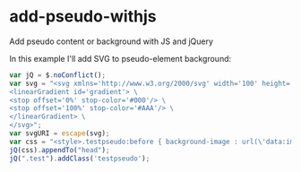 # add-pseudo-withjs
Add pseudo content or background with JS and jQuery

In this example I'll add SVG to pseudo-element background:
```javascript
var jQ = $.noConflict();
var svg = "<svg xmlns='http://www.w3.org/2000/svg' width='100' height='100'> \
<linearGradient id='gradient'> \
<stop offset='0%' stop-color='#000'/> \
<stop offset='100%' stop-color='#AAA'/> \
</linearGradient> \
</svg>";
var svgURI = escape(svg);
var css = "<style>.testpseudo:before { background-image : url(\'data:image/svg+xml," +svgURI+ "\') }</style>";
jQ(css).appendTo("head");
jQ(".test").addClass('testpseudo');
```
